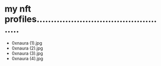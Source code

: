 # my nft profiles...............................................
- 0xnaura (1).jpg
- 0xnaura (2).jpg
- 0xnaura (3).jpg
- 0xnaura (4).jpg
